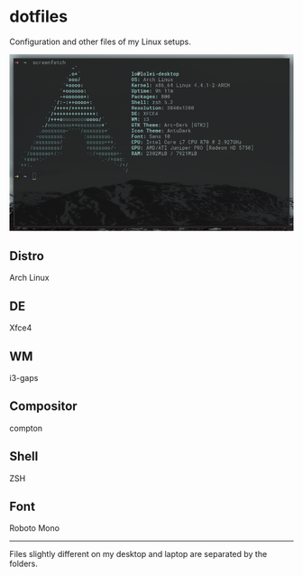 # dotfiles

Configuration and other files of my Linux setups.

![](https://raw.githubusercontent.com/LoLei/dotfiles/master/images/shutter-screenfetch.png "screeenfetch")

## Distro
Arch Linux

## DE
Xfce4

## WM
i3-gaps

## Compositor
compton

## Shell
ZSH

## Font
Roboto Mono

---

Files slightly different on my desktop and laptop are separated by the folders.
